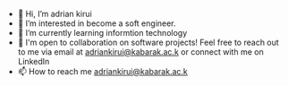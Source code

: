 - 👋 Hi, I’m adrian kirui
- 👀 I’m interested in  become a soft engineer.
- 🌱 I’m currently learning informtion technology
- 💞️  I'm open to collaboration on software projects! Feel free to reach out to me via email at adriankirui@kabarak.ac.k or connect with me on LinkedIn
- 📫 How to reach me  adriankirui@kabarak.ac.k 

<!---
kirui-sasit/kirui-sasit is a ✨ special ✨ repository because its `README.md` (this file) appears on your GitHub profile.
You can click the Preview link to take a look at your changes.
--->
